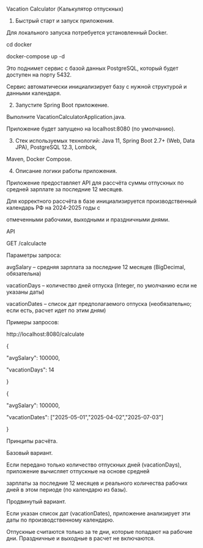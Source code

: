 Vacation Calculator (Калькулятор отпускных)

1. Быстрый старт и запуск приложения.

Для локального запуска потребуется установленный Docker.

cd docker

docker-compose up -d

Это поднимет сервис с базой данных PostgreSQL, который будет доступен на порту 5432.

Сервис автоматически инициализирует базу с нужной структурой и данными календаря.

2. Запустите Spring Boot приложение.

Выполните VacationCalculatorApplication.java.

Приложение будет запущено на localhost:8080 (по умолчанию).

3. Стек используемых технологий: Java 11, Spring Boot 2.7+ (Web, Data JPA), PostgreSQL 12.3, Lombok,

Maven, Docker Compose.

4. Описание логики работы приложения.

Приложение предоставляет API для рассчёта суммы отпускных по средней зарплате за последние 12 месяцев. 

Для корректного рассчёта в базе инициализируется производственный календарь РФ на 2024-2025 годы с 

отмеченными рабочими, выходными и праздничными днями.

API

GET /calculacte

Параметры запроса:

avgSalary – средняя зарплата за последние 12 месяцев (BigDecimal, обязательна)

vacationDays – количество дней отпуска (Integer, по умолчанию если не указаны даты)

vacationDates – список дат предполагаемого отпуска (необязательно; если есть, расчет идет по этим дням)

Примеры запросов:

http://localhost:8080/calculate

   {

   "avgSalary": 100000,

   "vacationDays": 14

   }

   {

   "avgSalary": 100000,

   "vacationDates": ["2025-05-01","2025-04-02","2025-07-03"]

   }

Принципы расчёта.

Базовый вариант.

Если передано только количество отпускных дней (vacationDays), приложение вычисляет отпускные на основе средней 

зарплаты за последние 12 месяцев и реального количества рабочих дней в этом периоде (по календарю из базы).

Продвинутый вариант.

Если указан список дат (vacationDates), приложение анализирует эти даты по производственному календарю. 

Отпускные считаются только за те дни, которые попадают на рабочие дни. Праздничные и выходные в расчет не включаются.


